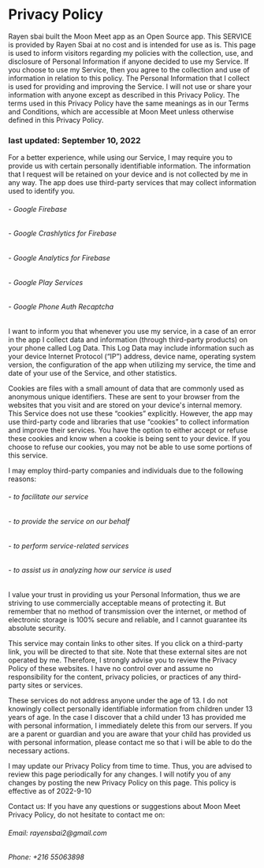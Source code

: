 # Privacy Policy

<p>
Rayen sbai built the Moon Meet app as an Open Source app. This
SERVICE is provided by Rayen Sbai at no cost and is intended for use
as is. This page is used to inform visitors regarding my policies
with the collection, use, and disclosure of Personal Information if
anyone decided to use my Service. If you choose to use my Service,
then you agree to the collection and use of information in relation
to this policy. The Personal Information that I collect is used for
providing and improving the Service. I will not use or share your
information with anyone except as described in this Privacy Policy.
The terms used in this Privacy Policy have the same meanings as in
our Terms and Conditions, which are accessible at Moon Meet unless
otherwise defined in this Privacy Policy.
</p>
<h3>last updated: September 10, 2022</h3>
<p>
For a better experience, while using our Service, I may require you
to provide us with certain personally identifiable information. The
information that I request will be retained on your device and is
not collected by me in any way. The app does use third-party
services that may collect information used to identify you.
</p>
<p>
<h6>- Google Firebase</h6>
<h6>- Google Crashlytics for Firebase</h6>
<h6>- Google Analytics for Firebase</h6>
<h6>- Google Play Services</h6>
<h6>- Google Phone Auth Recaptcha</h6>
</p>
<p>
I want to inform you that whenever you use my service, in a case of
an error in the app I collect data and information (through
third-party products) on your phone called Log Data. This Log Data
may include information such as your device Internet Protocol (“IP”)
address, device name, operating system version, the configuration of
the app when utilizing my service, the time and date of your use of
the Service, and other statistics.
</p>
<p>
Cookies are files with a small amount of data that are commonly used
as anonymous unique identifiers. These are sent to your browser from
the websites that you visit and are stored on your device's internal
memory. This Service does not use these “cookies” explicitly.
However, the app may use third-party code and libraries that use
“cookies” to collect information and improve their services. You
have the option to either accept or refuse these cookies and know
when a cookie is being sent to your device. If you choose to refuse
our cookies, you may not be able to use some portions of this service.
</p>
<p>
I may employ third-party companies and individuals due to the following reasons:
</p>
<p>
<h6>- to facilitate our service</h6>
<h6>- to provide the service on our behalf</h6>
<h6>- to perform service-related services</h6>
<h6>- to assist us in analyzing how our service is used</h6>
</p>
<p>
I value your trust in providing us your Personal Information, thus
we are striving to use commercially acceptable means of protecting
it. But remember that no method of transmission over the internet,
or method of electronic storage is 100% secure and reliable, and I
cannot guarantee its absolute security.
</p>
<p>
This service may contain links to other sites. If you click on a
third-party link, you will be directed to that site. Note that these
external sites are not operated by me. Therefore, I strongly advise
you to review the Privacy Policy of these websites. I have no
control over and assume no responsibility for the content, privacy
policies, or practices of any third-party sites or services.
</p>
<p>
These services do not address anyone under the age of 13. I do not
knowingly collect personally identifiable information from children
under 13 years of age. In the case I discover that a child under 13
has provided me with personal information, I immediately delete this
from our servers. If you are a parent or guardian and you are aware
that your child has provided us with personal information, please
contact me so that i will be able to do the necessary actions.
</p>
<p>
I may update our Privacy Policy from time to time. Thus, you are
advised to review this page periodically for any changes. I will
notify you of any changes by posting the new Privacy Policy on this
page. This policy is effective as of 2022-9-10
</p>
<p>
Contact us: If you have any questions or suggestions about Moon Meet Privacy Policy, do not hesitate to contact me on:
</p>
<h6>Email: rayensbai2@gmail.com</h6>
<h6>Phone: +216 55063898</h6>
